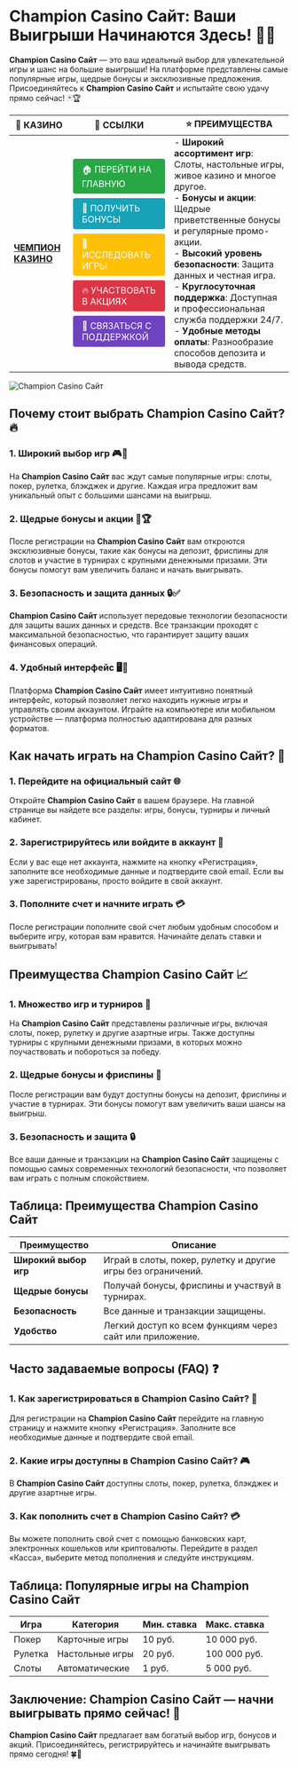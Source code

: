 # **Champion Casino Сайт: Ваши Выигрыши Начинаются Здесь!** 🎰💸

**Champion Casino Сайт** — это ваш идеальный выбор для увлекательной игры и шанс на большие выигрыши! На платформе представлены самые популярные игры, щедрые бонусы и эксклюзивные предложения. Присоединяйтесь к **Champion Casino Сайт** и испытайте свою удачу прямо сейчас! 🃏🏆

| 🎰 **КАЗИНО**                              | 🔗 **ССЫЛКИ**                                                                                                                                                                                                 | ⭐ **ПРЕИМУЩЕСТВА**                                                                                     |
|--------------------------------------------|-------------------------------------------------------------------------------------------------------------------------------------------------------------------------------------------------------------|--------------------------------------------------------------------------------------------------------|
| **[ЧЕМПИОН КАЗИНО](https://temon-gter.cfd/go/lRq?p80412p304504pcc44t17455)** | <a href="https://temon-gter.cfd/go/lRq?p80412p304504pcc44t17455" style="display: inline-block; padding: 8px 16px; margin: 4px 0; background-color: #28a745; color: white; text-decoration: none; border-radius: 4px;">🏠 ПЕРЕЙТИ НА ГЛАВНУЮ</a><br> <a href="https://temon-gter.cfd/go/lRq?p80412p304504pcc44t17455" style="display: inline-block; padding: 8px 16px; margin: 4px 0; background-color: #17a2b8; color: white; text-decoration: none; border-radius: 4px;">🎁 ПОЛУЧИТЬ БОНУСЫ</a><br> <a href="https://temon-gter.cfd/go/lRq?p80412p304504pcc44t17455" style="display: inline-block; padding: 8px 16px; margin: 4px 0; background-color: #ffc107; color: white; text-decoration: none; border-radius: 4px;">🎲 ИССЛЕДОВАТЬ ИГРЫ</a><br> <a href="https://temon-gter.cfd/go/lRq?p80412p304504pcc44t17455" style="display: inline-block; padding: 8px 16px; margin: 4px 0; background-color: #dc3545; color: white; text-decoration: none; border-radius: 4px;">🔥 УЧАСТВОВАТЬ В АКЦИЯХ</a><br> <a href="https://temon-gter.cfd/go/lRq?p80412p304504pcc44t17455" style="display: inline-block; padding: 8px 16px; margin: 4px 0; background-color: #6f42c1; color: white; text-decoration: none; border-radius: 4px;">💬 СВЯЗАТЬСЯ С ПОДДЕРЖКОЙ</a> | - **Широкий ассортимент игр**: Слоты, настольные игры, живое казино и многое другое.<br>- **Бонусы и акции**: Щедрые приветственные бонусы и регулярные промо-акции.<br>- **Высокий уровень безопасности**: Защита данных и честная игра.<br>- **Круглосуточная поддержка**: Доступная и профессиональная служба поддержки 24/7.<br>- **Удобные методы оплаты**: Разнообразие способов депозита и вывода средств. |

![Champion Casino Сайт](https://sun9-31.userapi.com/impg/EIec6EVmALCyBhCTbcVPbRvesUXjcvwDdQQWhw/kGqDq3jXdV0.jpg?size=1024x435&quality=95&sign=a2477679cbc744f5be7528654025123b&c_uniq_tag=ryznTnKeSP0f07A1Xqo9QdQyNFMb5J_7WC-T7YP5ogI&type=album)

## Почему стоит выбрать **Champion Casino Сайт**? 🔥

### 1. **Широкий выбор игр** 🎮💸

На **Champion Casino Сайт** вас ждут самые популярные игры: слоты, покер, рулетка, блэкджек и другие. Каждая игра предложит вам уникальный опыт с большими шансами на выигрыш.

### 2. **Щедрые бонусы и акции** 🎁🏆

После регистрации на **Champion Casino Сайт** вам откроются эксклюзивные бонусы, такие как бонусы на депозит, фриспины для слотов и участие в турнирах с крупными денежными призами. Эти бонусы помогут вам увеличить баланс и начать выигрывать.

### 3. **Безопасность и защита данных** 🔒✅

**Champion Casino Сайт** использует передовые технологии безопасности для защиты ваших данных и средств. Все транзакции проходят с максимальной безопасностью, что гарантирует защиту ваших финансовых операций.

### 4. **Удобный интерфейс** 🖥️📱

Платформа **Champion Casino Сайт** имеет интуитивно понятный интерфейс, который позволяет легко находить нужные игры и управлять своим аккаунтом. Играйте на компьютере или мобильном устройстве — платформа полностью адаптирована для разных форматов.

## Как начать играть на **Champion Casino Сайт**? 🏁

### 1. **Перейдите на официальный сайт** 🌐

Откройте **Champion Casino Сайт** в вашем браузере. На главной странице вы найдете все разделы: игры, бонусы, турниры и личный кабинет.

### 2. **Зарегистрируйтесь или войдите в аккаунт** 📝

Если у вас еще нет аккаунта, нажмите на кнопку «Регистрация», заполните все необходимые данные и подтвердите свой email. Если вы уже зарегистрированы, просто войдите в свой аккаунт.

### 3. **Пополните счет и начните играть** 💳

После регистрации пополните свой счет любым удобным способом и выберите игру, которая вам нравится. Начинайте делать ставки и выигрывать!

## Преимущества **Champion Casino Сайт** 📈

### 1. **Множество игр и турниров** 🎰

На **Champion Casino Сайт** представлены различные игры, включая слоты, покер, рулетку и другие азартные игры. Также доступны турниры с крупными денежными призами, в которых можно поучаствовать и побороться за победу.

### 2. **Щедрые бонусы и фриспины** 🎁

После регистрации вам будут доступны бонусы на депозит, фриспины и участие в турнирах. Эти бонусы помогут вам увеличить ваши шансы на выигрыш.

### 3. **Безопасность и защита** 🔒

Все ваши данные и транзакции на **Champion Casino Сайт** защищены с помощью самых современных технологий безопасности, что позволяет вам играть с полным спокойствием.

## Таблица: Преимущества **Champion Casino Сайт**

| Преимущество               | Описание                                       |
|----------------------------|------------------------------------------------|
| **Широкий выбор игр**      | Играй в слоты, покер, рулетку и другие игры без ограничений. |
| **Щедрые бонусы**          | Получай бонусы, фриспины и участвуй в турнирах. |
| **Безопасность**           | Все данные и транзакции защищены.              |
| **Удобство**               | Легкий доступ ко всем функциям через сайт или приложение. |

## Часто задаваемые вопросы (FAQ) ❓

### **1. Как зарегистрироваться в **Champion Casino Сайт**?** 📝

Для регистрации на **Champion Casino Сайт** перейдите на главную страницу и нажмите кнопку «Регистрация». Заполните все необходимые данные и подтвердите свой email.

### **2. Какие игры доступны в **Champion Casino Сайт**?** 🎮

В **Champion Casino Сайт** доступны слоты, покер, рулетка, блэкджек и другие азартные игры.

### **3. Как пополнить счет в **Champion Casino Сайт**?** 💳

Вы можете пополнить свой счет с помощью банковских карт, электронных кошельков или криптовалюты. Перейдите в раздел «Касса», выберите метод пополнения и следуйте инструкциям.

## Таблица: Популярные игры на **Champion Casino Сайт**

| Игра                | Категория        | Мин. ставка | Макс. ставка |
|---------------------|------------------|-------------|--------------|
| Покер               | Карточные игры   | 10 руб.     | 10 000 руб.  |
| Рулетка             | Настольные игры  | 20 руб.     | 100 000 руб. |
| Слоты               | Автоматические   | 1 руб.      | 5 000 руб.   |

## Заключение: **Champion Casino Сайт** — начни выигрывать прямо сейчас! 🎉

**Champion Casino Сайт** предлагает вам богатый выбор игр, бонусов и акций. Присоединяйтесь, регистрируйтесь и начинайте выигрывать прямо сегодня! 🍀🎰

